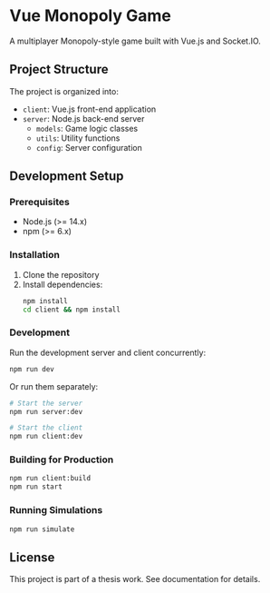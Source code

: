 # Vue Monopoly Game

A multiplayer Monopoly-style game built with Vue.js and Socket.IO.

## Project Structure

The project is organized into:

- `client`: Vue.js front-end application
- `server`: Node.js back-end server
  - `models`: Game logic classes
  - `utils`: Utility functions
  - `config`: Server configuration

## Development Setup

### Prerequisites

- Node.js (>= 14.x)
- npm (>= 6.x)

### Installation

1. Clone the repository
2. Install dependencies:
   ```bash
   npm install
   cd client && npm install
   ```

### Development

Run the development server and client concurrently:

```bash
npm run dev
```

Or run them separately:

```bash
# Start the server
npm run server:dev

# Start the client
npm run client:dev
```

### Building for Production

```bash
npm run client:build
npm run start
```

### Running Simulations

```bash
npm run simulate
```

## License

This project is part of a thesis work. See documentation for details.
